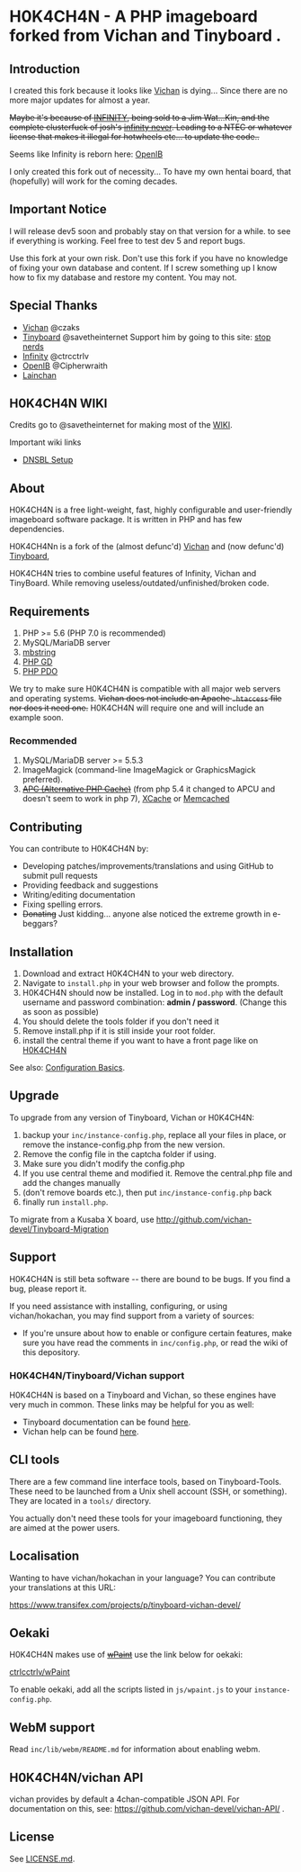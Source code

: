 
H0K4CH4N - A PHP imageboard forked from Vichan and Tinyboard .
========================================================

Introduction
------------
I created this fork because it looks like [Vichan](https://engine.vichan.net/) is dying... Since there are no more major
updates for almost a year. 

<strike> Maybe it's because of [INFINITY](https://github.com/ctrlcctrlv/infinity), being sold to a Jim Wat...Kin,
and the complete clusterfuck of josh's [infinity never](https://github.com/infinity-next/infinity-next).
Leading to a NTEC or whatever license that makes it illegal for hotwheels etc... to update the code.. </strike>

Seems like Infinity is reborn here: [OpenIB](https://github.com/OpenIB/OpenIB) 

I only created this fork out of necessity... To have my own hentai board, that (hopefully) will work for the coming decades. 

Important Notice
------------

I will release dev5 soon and probably stay on that version for a while. to see if everything is working. Feel free to test dev 5 and report bugs.

Use this fork at your own risk.
Don't use this fork if you have no knowledge of fixing your own database and content. 
If I screw something up I know how to fix my database and restore my content. You may not.

Special Thanks
------------
* [Vichan](https://engine.vichan.net/) @czaks
* [Tinyboard](http://github.com/savetheinternet/Tinyboard) @savetheinternet 
  Support him by going to this site: [stop nerds](http://stopnerds.org/) 
* [Infinity](https://github.com/ctrlcctrlv/infinity) @ctrcctrlv
* [OpenIB](https://github.com/OpenIB/OpenIB) @Cipherwraith
* [Lainchan](https://github.com/lainchan/lainchan)


H0K4CH4N WIKI
------------
Credits go to @savetheinternet for making most of the [WIKI](https://github.com/horija/hokachan/wiki).

Important wiki links
* [DNSBL Setup](https://github.com/horija/hokachan/wiki/DNS-Blacklists-(DNSBL)-Information)


About
------------
H0K4CH4N is a free light-weight, fast, highly configurable and user-friendly
imageboard software package. It is written in PHP and has few dependencies.

H0K4CH4Nn is a fork of the (almost defunc'd) [Vichan](https://engine.vichan.net/) and (now defunc'd) 
[Tinyboard](http://github.com/savetheinternet/Tinyboard),

H0K4CH4N tries to combine useful features of Infinity, Vichan and TinyBoard.
While removing useless/outdated/unfinished/broken code.

Requirements
------------
1.	PHP >= 5.6 (PHP 7.0 is recommended)
2.	MySQL/MariaDB server
3.	[mbstring](http://www.php.net/manual/en/mbstring.installation.php) 
4.	[PHP GD](http://www.php.net/manual/en/intro.image.php)
5.	[PHP PDO](http://www.php.net/manual/en/intro.pdo.php)

We try to make sure H0K4CH4N is compatible with all major web servers and
operating systems. <strike>Vichan does not include an Apache ```.htaccess``` file nor does
it need one.</strike>  H0K4CH4N will require one and will include an example soon.

### Recommended
1.	MySQL/MariaDB server >= 5.5.3
2.	ImageMagick (command-line ImageMagick or GraphicsMagick preferred).
3.	<strike>[APC (Alternative PHP Cache)](http://php.net/manual/en/book.apc.php)</strike> 
	(from php 5.4 it changed to APCU and doesn't seem to work in php 7), 
	[XCache](http://xcache.lighttpd.net/) or
	[Memcached](http://www.php.net/manual/en/intro.memcached.php) 

Contributing
------------
You can contribute to H0K4CH4N by:
*	Developing patches/improvements/translations and using GitHub to submit pull requests
*	Providing feedback and suggestions
*	Writing/editing documentation
*	Fixing spelling errors. 
*	<strike>Donating</strike> Just kidding... anyone alse noticed the extreme growth in e-beggars? 

Installation
-------------
1.	Download and extract H0K4CH4N to your web directory.	
2.	Navigate to ```install.php``` in your web browser and follow the
	prompts.
3.	H0K4CH4N should now be installed. Log in to ```mod.php``` with the
	default username and password combination: **admin / password**. (Change this as soon as possible)
4. 	You should delete the tools folder if you don't need it
5.	Remove install.php if it is still inside your root folder. 
6.	install the central theme if you want to have a front page like on [H0K4CH4N](https://hokachan.com/)

See also: [Configuration Basics](https://web.archive.org/web/20121003095922/http://tinyboard.org/docs/?p=Config).

Upgrade
-------
To upgrade from any version of Tinyboard, Vichan or H0K4CH4N:

1.	backup your ```inc/instance-config.php```, replace all your files in place, or remove the instance-config.php from the new version.
2.	Remove the config file in the captcha folder if using.
3.	Make sure you didn't modify the config.php
4.	If you use central theme and modified it. Remove the central.php file and add the changes manually
6.	(don't remove boards etc.), then put ```inc/instance-config.php``` back
7.	finally run ```install.php```.

To migrate from a Kusaba X board, use http://github.com/vichan-devel/Tinyboard-Migration

Support
--------
H0K4CH4N is still beta software -- there are bound to be bugs. If you find a
bug, please report it.

If you need assistance with installing, configuring, or using vichan/hokachan, you may
find support from a variety of sources:

*	If you're unsure about how to enable or configure certain features, make
	sure you have read the comments in ```inc/config.php```, or read the wiki of this depository. 

### H0K4CH4N/Tinyboard/Vichan support
H0K4CH4N is based on a Tinyboard and Vichan, so these engines have very much in common. These
links may be helpful for you as well: 

*	Tinyboard documentation can be found [here](https://web.archive.org/web/20121016074303/http://tinyboard.org/docs/?p=Main_Page).
*	Vichan help can be found [here](http://int.vichan.net/devel/).

CLI tools
-----------------
There are a few command line interface tools, based on Tinyboard-Tools. These need
to be launched from a Unix shell account (SSH, or something). They are located in a ```tools/```
directory.

You actually don't need these tools for your imageboard functioning, they are aimed
at the power users.

Localisation
------------
Wanting to have vichan/hokachan in your language? You can contribute your translations at this URL:

https://www.transifex.com/projects/p/tinyboard-vichan-devel/

Oekaki
------
H0K4CH4N makes use of <strike>[wPaint](https://github.com/websanova/wPaint)</strike> use the link below for oekaki:

[ctrlcctrlv/wPaint](https://github.com/ctrlcctrlv/wPaint/tree/53b007f28cf0b6cec9998e5e79d56dae6feb8c69)

To enable oekaki, add all the scripts listed in `js/wpaint.js` to your `instance-config.php`.

WebM support
------------
Read `inc/lib/webm/README.md` for information about enabling webm.

H0K4CH4N/vichan API
----------
vichan provides by default a 4chan-compatible JSON API. For documentation on this, see:
https://github.com/vichan-devel/vichan-API/ .

License
--------
See [LICENSE.md](https://github.com/horija/H0K4CH4N/blob/H0K4M4ST3R/LICENSE.md).

